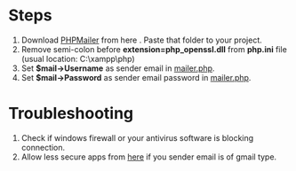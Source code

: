 # Steps
1) Download [PHPMailer](https://github.com/PHPMailer/PHPMailer) from here . Paste that folder to your project.
2) Remove semi-colon before **extension=php_openssl.dll** from **php.ini** file (usual location: C:\xampp\php)
3) Set **$mail->Username** as sender email in [mailer.php](https://github.com/Utshaw/sample_PHPMailer/blob/master/mailer.php). 
4) Set **$mail->Password** as sender email password in [mailer.php](https://github.com/Utshaw/sample_PHPMailer/blob/master/mailer.php). 

# Troubleshooting
1) Check if windows firewall or your antivirus software is blocking connection.
2) Allow less secure apps from [here](https://myaccount.google.com/u/2/lesssecureapps?pageId=none) if you sender email is of gmail type.
